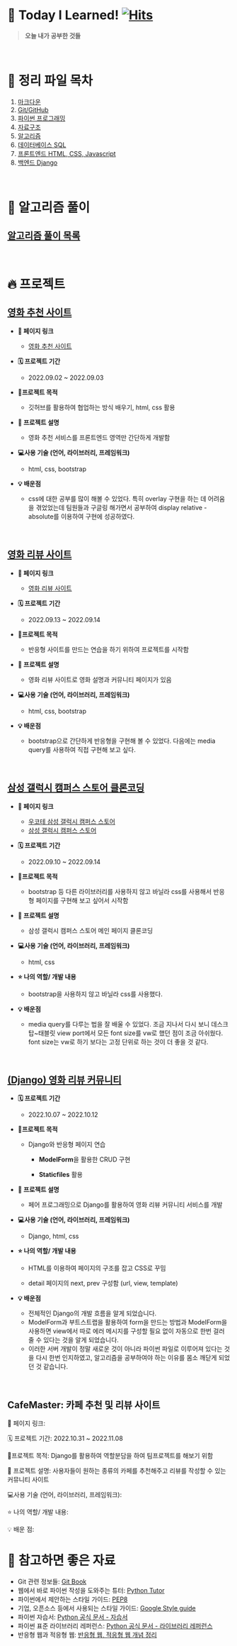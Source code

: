 # 📝 Today I Learned! [![Hits](https://hits.seeyoufarm.com/api/count/incr/badge.svg?url=https%3A%2F%2Fgithub.com%2Fpsun0610&count_bg=%23FFACC5&title_bg=%2338B2D2C7&icon=&icon_color=%23E7E7E7&title=TIL&edge_flat=false)](https://hits.seeyoufarm.com)

> **오늘 내가 공부한 것들**

&nbsp;

# 📁 정리 파일 목차
1. [마크다운](https://github.com/psun0610/TIL/tree/master/01_Markdown)
2. [Git/GitHub](https://github.com/psun0610/TIL/tree/master/02_Git)
3. [파이썬 프로그래밍](https://github.com/psun0610/TIL/tree/master/03_Python)
4. [자료구조](https://github.com/psun0610/TIL/tree/master/04_DataStructure)
5. [알고리즘](https://github.com/psun0610/TIL/tree/master/05_Algorithm)
6. [데이터베이스 SQL](https://github.com/psun0610/TIL/tree/master/06_Database)
7. [프론트엔드 HTML, CSS, Javascript](https://github.com/psun0610/TIL/tree/master/07_Web)
8. [백엔드 Django]()

&nbsp;

# 🌸 알고리즘 풀이

## [알고리즘 풀이 목록](https://github.com/psun0610/Algorithm)

&nbsp;

# 🔥 프로젝트

## [영화 추천 사이트](https://github.com/psun0610/TeamProject_Movie)

- **📌 페이지 링크**
  - [영화 추천 사이트](https://psun0610.github.io/TeamProject_Movie/)

- **🗓 프로젝트 기간**
  - 2022.09.02 ~ 2022.09.03

- **🚩프로젝트 목적**
  - 깃허브를 활용하여 협업하는 방식 배우기, html, css 활용

- **🧾 프로젝트 설명**
  - 영화 추천 서비스를 프론트엔드 영역만 간단하게 개발함

- **💻사용 기술 (언어, 라이브러리, 프레임워크)**
  - html, css, bootstrap

- **💡 배운점**
  - css에 대한 공부를 많이 해볼 수 있었다. 특히 overlay 구현을 하는 데 어려움을 겪었었는데 팀원들과 구글링 해가면서 공부하여 display relative - absolute를 이용하여 구현에 성공하였다.

&nbsp;

## [영화 리뷰 사이트](https://github.com/psun0610/TeamProject_Movie2)
- **📌 페이지 링크**
  - [영화 리뷰 사이트](https://psun0610.github.io/TeamProject_Movie2/)

- **🗓 프로젝트 기간**
  - 2022.09.13 ~ 2022.09.14

- **🚩프로젝트 목적**
  - 반응형 사이트를 만드는 연습을 하기 위하여 프로젝트를 시작함

- **🧾 프로젝트 설명**
  - 영화 리뷰 사이트로 영화 설명과 커뮤니티 페이지가 있음

- **💻사용 기술 (언어, 라이브러리, 프레임워크)**
  - html, css, bootstrap

- **💡 배운점**
  - bootstrap으로 간단하게 반응형을 구현해 볼 수 있었다. 다음에는 media query를 사용하여 직접 구현해 보고 싶다.

&nbsp;

## [삼성 갤럭시 캠퍼스 스토어 클론코딩](https://github.com/psun0610/SamsungGalaxyCampus)

- **📌 페이지 링크**
  - [우코테 삼성 갤럭시 캠퍼스 스토어](https://w00ye0l.github.io/SamsungGalaxyCampus/)
  - [삼성 갤럭시 캠퍼스 스토어](https://w00ye0l.github.io/SamsungGalaxyCampus/%EB%B0%95%EC%84%A0%EC%98%81/index.html)

- **🗓 프로젝트 기간**
  - 2022.09.10 ~ 2022.09.14

- **🚩프로젝트 목적**
  - bootstrap 등 다른 라이브러리를 사용하지 않고 바닐라 css를 사용해서 반응형 페이지를 구현해 보고 싶어서 시작함

- **🧾 프로젝트 설명**
  - 삼성 갤럭시 캠퍼스 스토어 메인 페이지 클론코딩

- **💻사용 기술 (언어, 라이브러리, 프레임워크)**
  - html, css

- **⭐ 나의 역할/ 개발 내용**
  - bootstrap을 사용하지 않고 바닐라 css를 사용했다.

- **💡 배운점**
  - media query를 다루는 법을 잘 배울 수 있었다. 조금 지나서 다시 보니 데스크탑~태블릿 view port에서 모든 font size를 vw로 했던 점이 조금 아쉬웠다. font size는 vw로 하기 보다는 고정 단위로 하는 것이 더 좋을 것 같다.

&nbsp;

## [(Django) 영화 리뷰 커뮤니티](https://github.com/psun0610/TeamProject_Movie4)

- **🗓 프로젝트 기간**
  - 2022.10.07 ~ 2022.10.12

- **🚩프로젝트 목적**

  - Django와 반응형 페이지 연습

    - **ModelForm**을 활용한 CRUD 구현

    - **Staticfiles** 활용

- **🧾 프로젝트 설명**
  - 페어 프로그래밍으로 Django를 활용하여 영화 리뷰 커뮤니티 서비스를 개발

- **💻사용 기술 (언어, 라이브러리, 프레임워크)**
  - Django, html, css

- **⭐ 나의 역할/ 개발 내용**

  - HTML를 이용하여 페이지의 구조를 잡고 CSS로 꾸밈

  - detail 페이지의 next, prev 구성함 (url, view, template)

- **💡 배운점**
  - 전체적인 Django의 개발 흐름을 알게 되었습니다.
  - ModelForm과 부트스트랩을 활용하여 form을 만드는 방법과 ModelForm을 사용하면 view에서 따로 에러 메시지를 구성할 필요 없이 자동으로 한번 걸러 줄 수 있다는 것을 알게 되었습니다.
  - 이러한 서버 개발이 정말 새로운 것이 아니라 파이썬 파일로 이루어져 있다는 것을 다시 한번 인지하였고, 알고리즘을 공부하여야 하는 이유를 몸소 깨닫게 되었던 것 같습니다.

&nbsp;

## CafeMaster: 카페 추천 및 리뷰 사이트

📌 페이지 링크:

🗓 프로젝트 기간: 2022.10.31 ~ 2022.11.08

🚩프로젝트 목적: Django를 활용하여 역할분담을 하여 팀프로젝트를 해보기 위함

🧾 프로젝트 설명: 사용자들이 원하는 종류의 카페를 추천해주고 리뷰를 작성할 수 있는 커뮤니티 사이트

💻사용 기술 (언어, 라이브러리, 프레임워크):

⭐ 나의 역할/ 개발 내용:

💡 배운 점:




# 🧷 참고하면 좋은 자료

- Git 관련 정보들: [Git Book](https://git-scm.com/book/ko/v2)
- 웹에서 바로 파이썬 작성을 도와주는 튜터: [Python Tutor](https://pythontutor.com/)
- 파이썬에서 제안하는 스타일 가이드: [PEP8](https://www.python.org/dev/peps/pep-0008/) 
- 기업, 오픈소스 등에서 사용되는 스타일 가이드: [Google Style guide](https://google.github.io/styleguide/pyguide.html)
- 파이썬 자습서: [Python 공식 문서 - 자습서](https://docs.python.org/ko/3/tutorial/index.html)
- 파이썬 표준 라이브러리 레퍼런스: [Python 공식 문서 - 라이브러리 레퍼런스](https://docs.python.org/ko/3/library/index.html)
- 반응형 웹과 적응형 웹: [반응형 웹, 적응형 웹 개념 정리](https://velog.io/@bityoungjae/%EB%B7%B0%ED%8F%AC%ED%8A%B8%EB%B6%80%ED%84%B0-%EB%B0%98%EC%9D%91%ED%98%95-%EC%9B%B9%EA%B9%8C%EC%A7%80-%EA%B0%9C%EB%85%90%EC%A0%95%EB%A6%AC)


